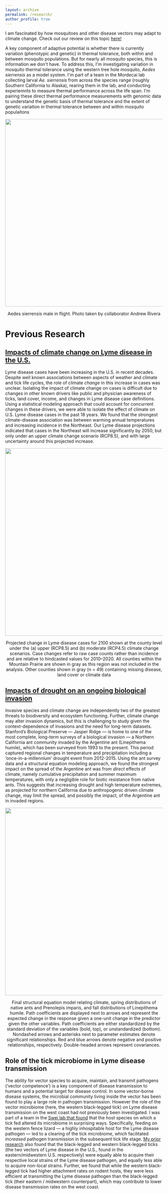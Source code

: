 ```yaml
---
layout: archive
permalink: /research/
author_profile: true
---
```


I am fascinated by how mosquitoes and other disease vectors may adapt to climate change. Check out our review on this topic [here!](https://elifesciences.org/articles/69630) 

A key component of adaptive potential is whether there is currently variation (phenotypic and genetic) in thermal tolerance, both within and between mosquito populations. But for nearly all mosquito species, this is information we don't have. To address this, I'm investigating variation in mosquito thermal tolerance using the western tree hole mosquito, *Aedes sierrensis* as a model system. I'm part of a team in the Mordecai lab collecting larval *Ae. sierrensis* from across the species range (roughly Southern California to Alaska), rearing them in the lab, and conducting experiemnts to measure thermal performance across the life span. I'm pairing these direct thermal performance measurements with genomic data to understand the genetic basis of thermal tolerance and the extent of genetic variation in thermal tolerance between and within mosquito populaitons

<p align="center">
  <img width="600"
    src="http://lcouper.github.io/assets/MaleinFlight.jpg">
  </p>    
<p align="center"> 
  Aedes sierrensis male in flight. Photo taken by collaborator Andrew Rivera  </p>  



# Previous Research # 
## [Impacts of climate change on Lyme disease in the U.S.](https://onlinelibrary.wiley.com/doi/full/10.1111/gcb.15435) ##

Lyme disease cases have been increasing in the U.S. in recent decades. Despite well known associations between aspects of weather and climate and tick life cycles, the role of climate *change* in this increase in cases was unclear. Isolating the impact of climate change on cases is difficult due to changes in other known drivers like public and physician awareness of ticks, land cover, income, and changes in Lyme disease case definitions.  Using a statistical modeling approach that could account for concurrent changes in these drivers, we were able to isolate the effect of climate on U.S. Lyme disease cases in the past 18 years. We found that the strongest climate-disease association was between warming annual temperatures and increasing incidence in the Northeast. Our Lyme disease projections indicated that cases in the Northeast will increase significantly by 2050, but only under an upper climate change scenario (RCP8.5), and with large uncertainty around this projected increase. 

<p align="center">
  <img width="600"
    src="http://lcouper.github.io/assets/Couper_GCB_Figure3.jpg">
  </p>    
<p align="center"> 
Projected change in Lyme disease cases for 2100 shown at the county level under the (a) upper (RCP8.5) and (b) moderate (RCP4.5) climate change scenarios. Case changes refer to raw case counts rather than incidence and are relative to hindcasted values for 2010–2020. All counties within the Mountain Prairie are shown in gray as this region was not included in the analysis. Other counties shown in gray (n = 49) containing missing disease, land cover or climate data
 </p>  


## [Impacts of drought on an ongoing biological invasion](https://esajournals.onlinelibrary.wiley.com/doi/full/10.1002/ecy.3476) ## 

Invasive species and climate change are independently two of the greatest threats to biodiversity and ecosystem functioning. Further, climate change may alter invasion dynamics, but this is challenging to study given the context-dependence of invasions and the need for long-term datasets. Stanford’s Biological Preserve — Jasper Ridge — is home to one of the most complete, long-term surveys of a biological invasion — a  Northern California ant community invaded by the Argentine ant (Linepithema humile), which has been surveyed from 1993 to the present. This period captured regional changes in temperature and precipitation including a ‘once-in-a-millennium’ drought event from 2012-2015. Using the ant survey data and a structural equation modeling approach, we found the strongest impact on the spread of the Argentine ant was from *direct* effects of climate, namely cumulative precipitation and summer maximum temperatures, with only a negligible role for biotic resistance from native ants. This suggests that increasing drought and high temperature extremes, as projected for northern California due to anthropogenic driven climate change, may limit the spread, and possibly the impact, of the Argentine ant in invaded regions. 

<p align="center">
  <img width="600"
    src="http://lcouper.github.io/assets/Couper_ants_fig2.jpg">
  </p>    

<p align="center">
Final structural equation model relating climate, spring distributions of native ants and Prenolepis imparis, and fall distributions of Linepithema humile. Path coefficients are displayed next to arrows and represent the expected change in the response given a one-unit change in the predictor given the other variables. Path coefficients are either standardized by the standard deviation of the variables (bold, top), or unstandardized (bottom). Nondashed arrows and asterisks next to parameter estimates denote significant relationships. Red and blue arrows denote negative and positive relationships, respectively. Double-headed arrows represent covariances.
  </p> 

## Role of the tick microbiome in Lyme disease transmission ##

The ability for vector species to acquire, maintain, and transmit pathogens (‘vector competence’) is a key component of disease transmission to humans and a potential target for disease control. In some vector-borne disease systems, the microbial community living inside the vector has been found to play a large role in pathogen transmission. However the role of the vector microbiome (here, the western black-legged tick) on Lyme disease transmission on the west coast had not previously been investigated. I was part of a team in the [Swei lab that found](https://www.biorxiv.org/content/10.1101/2021.04.28.441694v1.abstract) that the host species on which a tick fed altered its microbiome in surprising ways. Specifically, feeding on the western fence lizard — a highly inhospitable host for the Lyme disease pathogen — led to a clearing of the tick microbiome, which facilitated *increased* pathogen transmission in the subsequent tick life stage. [My prior research](https://parasitesandvectors.biomedcentral.com/articles/10.1186/s13071-020-3893-x) also found that the black-legged and western black-legged ticks (the two vectors of Lyme disease in the U.S., found in the eastern/midwestern U.S. respectively) were equally able to acquire their respective local strains of the Lyme disease pathogen, and equally less able to acquire non-local strains. Further, we found that while the western black-legged tick had higher attachment rates on rodent hosts, they were less efficient at transmitting the Lyme disease pathogen than the black-legged tick (their eastern / midwestern counterpart), which may contribute to lower disease transmission rates on the west coast. 



